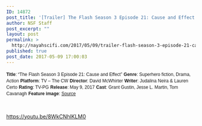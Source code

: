 ```yaml
---
ID: 14872
post_title: '[Trailer] The Flash Season 3 Episode 21: Cause and Effect'
author: NSF Staff
post_excerpt: ""
layout: post
permalink: >
  http://nayahscifi.com/2017/05/09/trailer-flash-season-3-episode-21-cause-effect/
published: true
post_date: 2017-05-09 17:00:03
---
```

<span style="font-family: arial, helvetica, sans-serif; font-size: 12px;"><strong>Title</strong>: “The Flash Season 3 Episode 21: Cause and Effect”</span>
<span style="font-family: arial, helvetica, sans-serif; font-size: 12px;"><strong> Genre</strong>: Superhero fiction, Drama, Action</span>
<span style="font-family: arial, helvetica, sans-serif; font-size: 12px;"><strong> Platform</strong>: TV – The CW</span>
<span style="font-family: arial, helvetica, sans-serif; font-size: 12px;"><strong> Director</strong>: David McWhirter</span>
<span style="font-family: arial, helvetica, sans-serif; font-size: 12px;"><strong> Writer</strong>: Judalina Neira &amp; Lauren Certo</span>
<span style="font-family: arial, helvetica, sans-serif; font-size: 12px;"><strong> Rating</strong>: TV-PG</span>
<span style="font-family: arial, helvetica, sans-serif; font-size: 12px;"><strong> Release</strong>: May 9, 2017</span>
<span style="font-family: arial, helvetica, sans-serif; font-size: 12px;"><strong> Cast</strong>: Grant Gustin, Jesse L. Martin, Tom Cavanagh</span>
<span style="font-family: arial, helvetica, sans-serif; font-size: 12px;"><strong> Feature image</strong>: <a href="https://www.youtube.com/watch?v=8WkCNhlKLM0">Source</a></span>

&nbsp;

https://youtu.be/8WkCNhlKLM0